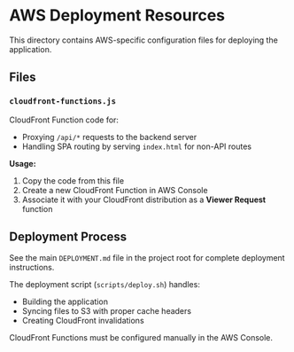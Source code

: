 # AWS Deployment Resources

This directory contains AWS-specific configuration files for deploying the application.

## Files

### `cloudfront-functions.js`
CloudFront Function code for:
- Proxying `/api/*` requests to the backend server
- Handling SPA routing by serving `index.html` for non-API routes

**Usage:**
1. Copy the code from this file
2. Create a new CloudFront Function in AWS Console
3. Associate it with your CloudFront distribution as a **Viewer Request** function

## Deployment Process

See the main `DEPLOYMENT.md` file in the project root for complete deployment instructions.

The deployment script (`scripts/deploy.sh`) handles:
- Building the application
- Syncing files to S3 with proper cache headers
- Creating CloudFront invalidations

CloudFront Functions must be configured manually in the AWS Console.